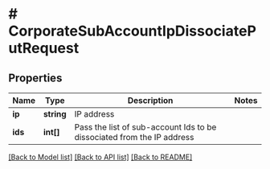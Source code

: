 # # CorporateSubAccountIpDissociatePutRequest

## Properties

Name | Type | Description | Notes
------------ | ------------- | ------------- | -------------
**ip** | **string** | IP address |
**ids** | **int[]** | Pass the list of sub-account Ids to be dissociated from the IP address |

[[Back to Model list]](../../README.md#models) [[Back to API list]](../../README.md#endpoints) [[Back to README]](../../README.md)
